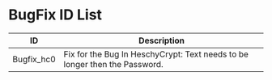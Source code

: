 # BugFix ID List

| ID | Description |
|---|---|
| Bugfix_hc0 | Fix for the Bug In HeschyCrypt: Text needs to be longer then the Password. |
